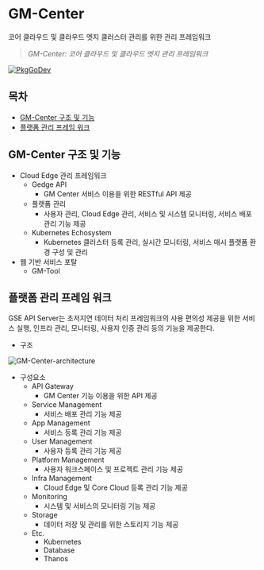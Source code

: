 # GM-Center
코어 클라우드 및 클라우드 엣지 클러스터 관리를 위한 관리 프레임워크

> *GM-Center: 코어 클라우드 및 클라우드 엣지 관리 프레임워크*

[![PkgGoDev](https://pkg.go.dev/badge/golang.org/x/tools)](https://pkg.go.dev/golang.org/x/tools)


## 목차
- [GM-Center 구조 및 기능](https://github.com/gedge-platform/gm-center/blob/develop/README.md)
- [플랫폼 관리 프레임 워크](https://github.com/gedge-platform/gm-center/blob/develop/README.md)


## GM-Center 구조 및 기능


- Cloud Edge 관리 프레임워크
  - Gedge API
    - GM Center 서비스 이용을 위한 RESTful API 제공 
  - 플랫폼 관리
    - 사용자 관리, Cloud Edge 관리, 서비스 및 시스템 모니터링, 서비스 배포 관리 기능 제공
  - Kubernetes Echosystem
    - Kubernetes 클러스터 등록 관리, 실시간 모니터링, 서비스 매시 플랫폼 환경 구성 및 관리
- 웹 기반 서비스 포탈
  - GM-Tool



## 플랫폼 관리 프레임 워크

GSE API Server는 초저지연 데이터 처리 프레임워크의 사용 편의성 제공을 위한 서비스 실행, 인프라 관리, 모니터링, 사용자 인증 관리 등의 기능을 제공한다.

- 구조

![GM-Center-architecture](https://github.com/gedge-platform/gm-center/blob/develop/docs/01_architecture.png)


- 구성요소
  - API Gateway
    - GM Center 기능 이용을 위한 API 제공
  - Service Management
    - 서비스 배포 관리 기능 제공
  - App Management
    - 서비스 등록 관리 기능 제공
  - User Management
    - 사용자 등록 관리 기능 제공
  - Platform Management
    - 사용자 워크스페이스 및 프로젝트 관리 기능 제공
  - Infra Management
    - Cloud Edge 및 Core Cloud 등록 관리 기능 제공
  - Monitoring
    - 시스템 및 서비스의 모니터링 기능 제공
  - Storage
    - 데이터 저장 및 관리를 위한 스토리지 기능 제공
  - Etc.
    - Kubernetes
    - Database
    - Thanos


